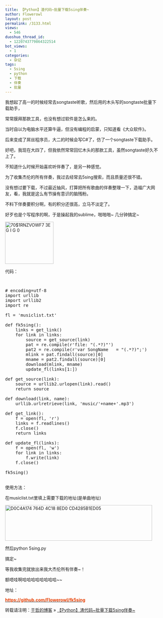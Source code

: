```yaml
---
title: 【Python】渣代码~批量下载5sing伴奏~
author: Flowerowl
layout: post
permalink: /3133.html
views:
  - 546
duoshuo_thread_id:
  - 1220743779864322514
bot_views:
  - 1
categories:
  - 杂记
tags:
  - 5sing
  - python
  - 下载
  - 伴奏
  - 批量
---
```

我想起了高一的时候经常去songtaste听歌，然后用的木头写的songtaste批量下载助手，

常常膜拜那款工具，也没有想过软件是怎么来的。

当时自以为电脑水平还算牛逼，但没有编程的启蒙，只知道看《大众软件》。

后来变成了屌丝程序员，大二的时候会写C#了，仿了一个songtaste下载助手。

好吧，我现在大四了，但我依然常常回忆木头的那款工具，虽然songtaste好久不上了。

不知道什么时候开始喜欢听伴奏了，是另一种感觉。

为了收集杰伦的所有伴奏，我过去经常去5sing搜索，而且质量还很不错。

没有想过要下载，不过最近抽风，打算把所有歌曲的伴奏整理一下，造福广大网友，看，我就是这么有节操有意识的脑残粉。

不料下伴奏要积分啊，有的积分还很高，立马不淡定了。

好歹也是个写程序的啊，于是操起我的sublime，啪啪啪~ 几分钟搞定~

<img title="70$1RNZVOWF7)3E(G}I@G[0.jpg" alt="70$1RNZVOWF7 3E G I G 0" src="http://lazynight.me/wp-content/uploads/2013/11/701RNZVOWF73EGI@G0.jpg" width="158" height="137" border="0" />

代码：

&nbsp;

<pre class="brush:applescript"># encoding=utf-8
import urllib
import urllib2
import re

fl = 'musiclist.txt'

def fk5sing():
	links = get_link()
	for link in links:
		source = get_source(link)
		pat = re.compile(r'file: "(.*?)"')
		pat2 = re.compile(r'var SongName   = "(.*?)";')
		mlink = pat.findall(source)[0]
		mname = pat2.findall(source)[0]
		download(mlink, mname)
		update_fl(links[1:])

def get_source(link):	
	source = urllib2.urlopen(link).read()
	return source

def download(link, name):
	urllib.urlretrieve(link, 'music/'+name+'.mp3')

def get_link():
	f = open(fl, 'r')
	links = f.readlines()
	f.close()
	return links

def update_fl(links):
	f = open(fl, 'w')
	for link in links:
		f.write(link)
	f.close()

fk5sing()

</pre>

使用方法：

在musiclist.txt里填上需要下载的地址(是单曲地址)

<img title="D0C4A174-764D-4C18-8ED0-CD4285B1ED05.png" alt="D0C4A174 764D 4C18 8ED0 CD4285B1ED05" src="http://lazynight.me/wp-content/uploads/2013/11/D0C4A174-764D-4C18-8ED0-CD4285B1ED05.png" width="480" height="116" border="0" />

然后python 5sing.py

搞定~

等我收集完就放出来我大杰伦所有伴奏~！

额唔哇啊哈哈哈哈哈哈哈哈~~

地址：

[<span style="color: #e63e00;"><strong>https://github.com/Flowerowl/fk5sing</strong></span>][1]

<div id="xunlei_com_thunder_helper_plugin_d462f475-c18e-46be-bd10-327458d045bd">
</div>

转载请注明：[于哲的博客][2] &raquo; [【Python】渣代码~批量下载5sing伴奏~][3]

 [1]: https://github.com/Flowerowl/fk5sing
 [2]: http://lazynight.me
 [3]: http://lazynight.me/3133.html